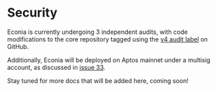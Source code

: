 # Security

Econia is currently undergoing 3 independent audits, with code modifications to the core repository tagged using the [v4 audit label] on GitHub.

Additionally, Econia will be deployed on Aptos mainnet under a multisig account, as discussed in [issue 33].

Stay tuned for more docs that will be added here, coming soon!

<!---Alphabetized reference links-->

[v4 audit label]: https://github.com/econia-labs/econia/issues?q=is%3Aissue+label%3A%22v4+audit%22
[issue 33]:       https://github.com/econia-labs/econia/issues/33